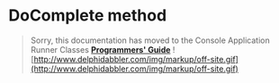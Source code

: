 # DoComplete method #

> Sorry, this documentation has moved to the Console Application Runner Classes **[Programmers' Guide](http://wiki.delphidabbler.com/index.php/Docs/TPJCustomConsoleAppDoComplete)** ![http://www.delphidabbler.com/img/markup/off-site.gif](http://www.delphidabbler.com/img/markup/off-site.gif)
